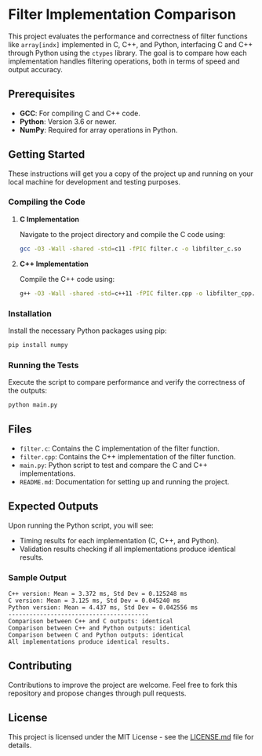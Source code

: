 
# Filter Implementation Comparison

This project evaluates the performance and correctness of filter functions like `array[indx]` implemented in C, C++, and Python, interfacing C and C++ through Python using the `ctypes` library. The goal is to compare how each implementation handles filtering operations, both in terms of speed and output accuracy.

## Prerequisites

- **GCC**: For compiling C and C++ code.
- **Python**: Version 3.6 or newer.
- **NumPy**: Required for array operations in Python.

## Getting Started

These instructions will get you a copy of the project up and running on your local machine for development and testing purposes.

### Compiling the Code

1. **C Implementation**

   Navigate to the project directory and compile the C code using:
   ```bash
   gcc -O3 -Wall -shared -std=c11 -fPIC filter.c -o libfilter_c.so
   ```

2. **C++ Implementation**

   Compile the C++ code using:
   ```bash
   g++ -O3 -Wall -shared -std=c++11 -fPIC filter.cpp -o libfilter_cpp.so
   ```

### Installation

Install the necessary Python packages using pip:

```bash
pip install numpy
```

### Running the Tests

Execute the script to compare performance and verify the correctness of the outputs:

```bash
python main.py
```

## Files

- `filter.c`: Contains the C implementation of the filter function.
- `filter.cpp`: Contains the C++ implementation of the filter function.
- `main.py`: Python script to test and compare the C and C++ implementations.
- `README.md`: Documentation for setting up and running the project.

## Expected Outputs

Upon running the Python script, you will see:

- Timing results for each implementation (C, C++, and Python).
- Validation results checking if all implementations produce identical results.

### Sample Output

```plaintext
C++ version: Mean = 3.372 ms, Std Dev = 0.125248 ms
C version: Mean = 3.125 ms, Std Dev = 0.045240 ms
Python version: Mean = 4.437 ms, Std Dev = 0.042556 ms
----------------------------------------
Comparison between C++ and C outputs: identical
Comparison between C++ and Python outputs: identical
Comparison between C and Python outputs: identical
All implementations produce identical results.
```

## Contributing

Contributions to improve the project are welcome. Feel free to fork this repository and propose changes through pull requests.

## License

This project is licensed under the MIT License - see the [LICENSE.md](LICENSE) file for details.
